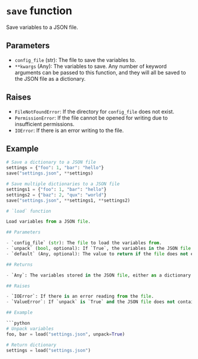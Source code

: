 # `save` function

Save variables to a JSON file.

## Parameters

- `config_file` (str): The file to save the variables to.
- `**kwargs` (Any): The variables to save. Any number of keyword arguments can be passed to this function, and they will all be saved to the JSON file as a dictionary.

## Raises

- `FileNotFoundError`: If the directory for `config_file` does not exist.
- `PermissionError`: If the file cannot be opened for writing due to insufficient permissions.
- `IOError`: If there is an error writing to the file.

## Example

```python
# Save a dictionary to a JSON file
settings = {"foo": 1, "bar": "hello"}
save("settings.json", **settings)

# Save multiple dictionaries to a JSON file
settings1 = {"foo": 1, "bar": "hello"}
settings2 = {"baz": 2, "qux": "world"}
save("settings.json", **settings1, **settings2)

# `load` function

Load variables from a JSON file.

## Parameters

- `config_file` (str): The file to load the variables from.
- `unpack` (bool, optional): If `True`, the variables in the JSON file will be unpacked and returned as individual variables. If `False`, the entire contents of the JSON file will be returned as a dictionary. Defaults to `False`.
- `default` (Any, optional): The value to return if the file does not exist or is not a valid JSON file. Defaults to `None`.

## Returns

- `Any`: The variables stored in the JSON file, either as a dictionary or as individual variables, depending on the value of `unpack`. Returns `default` if the file does not exist or is not a valid JSON file.

## Raises

- `IOError`: If there is an error reading from the file.
- `ValueError`: If `unpack` is `True` and the JSON file does not contain a dictionary.

## Example

```python
# Unpack variables
foo, bar = load("settings.json", unpack=True)

# Return dictionary
settings = load("settings.json")
```